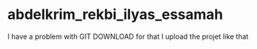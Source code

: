 # abdelkrim_rekbi_ilyas_essamah
I have a problem with GIT DOWNLOAD for that I upload the projet like that
